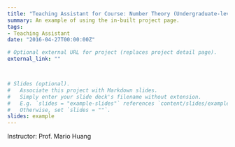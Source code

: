 ```yaml
---
title: "Teaching Assistant for Course: Number Theory (Undergraduate-level), Instructor: Prof. Mario Huang, Award: Outstanding Teaching Assistant granted by School of Science and Engineering, The Chinese University of Hong Kong, Shenzhen, China"
summary: An example of using the in-built project page.
tags:
- Teaching Assistant
date: "2016-04-27T00:00:00Z"

# Optional external URL for project (replaces project detail page).
external_link: ""



# Slides (optional).
#   Associate this project with Markdown slides.
#   Simply enter your slide deck's filename without extension.
#   E.g. `slides = "example-slides"` references `content/slides/example-slides.md`.
#   Otherwise, set `slides = ""`.
slides: example
---
```

Instructor: Prof. Mario Huang

